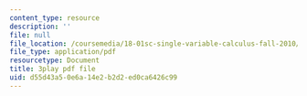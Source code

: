 ```yaml
---
content_type: resource
description: ''
file: null
file_location: /coursemedia/18-01sc-single-variable-calculus-fall-2010/d55d43a50e6a14e2b2d2ed0ca6426c99_4Q37iOyBq44.pdf
file_type: application/pdf
resourcetype: Document
title: 3play pdf file
uid: d55d43a5-0e6a-14e2-b2d2-ed0ca6426c99
---
```

